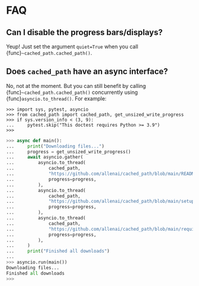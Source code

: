 FAQ
===

## Can I disable the progress bars/displays?

Yeup! Just set the argument `quiet=True` when you call {func}`~cached_path.cached_path()`.

## Does `cached_path` have an async interface?

No, not at the moment. But you can still benefit by calling {func}`~cached_path.cached_path()` concurrently
using {func}`asyncio.to_thread()`. For example:

```{testsetup}
>>> import sys, pytest, asyncio
>>> from cached_path import cached_path, get_unsized_write_progress
>>> if sys.version_info < (3, 9):
...     pytest.skip("This doctest requires Python >= 3.9")
>>>
```

```python
>>> async def main():
...     print("Downloading files...")
...     progress = get_unsized_write_progress()
...     await asyncio.gather(
...         asyncio.to_thread(
...             cached_path,
...             "https://github.com/allenai/cached_path/blob/main/README.md",
...             progress=progress,
...         ),
...         asyncio.to_thread(
...             cached_path,
...             "https://github.com/allenai/cached_path/blob/main/setup.py",
...             progress=progress,
...         ),
...         asyncio.to_thread(
...             cached_path,
...             "https://github.com/allenai/cached_path/blob/main/requirements.txt",
...             progress=progress,
...         ),
...     )
...     print("Finished all downloads")
...
>>> asyncio.run(main())
Downloading files...
Finished all downloads
>>>
```
